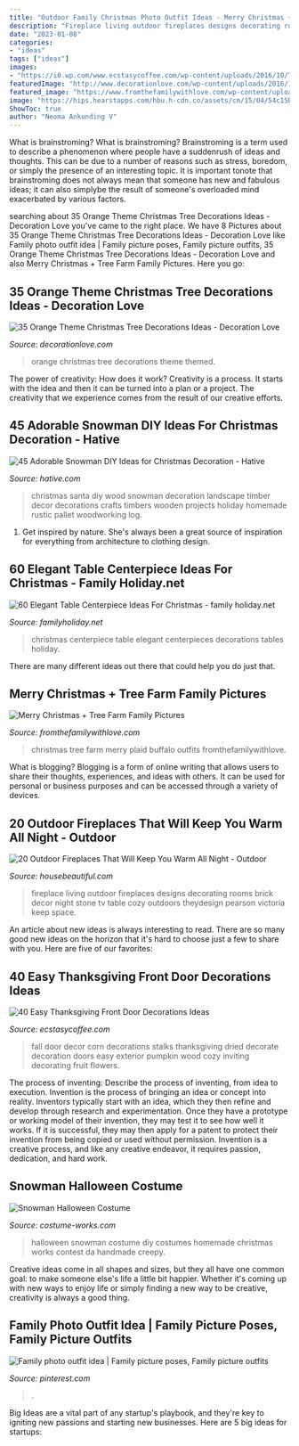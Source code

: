 ```yaml
---
title: "Outdoor Family Christmas Photo Outfit Ideas - Merry Christmas + Tree Farm Family Pictures"
description: "Fireplace living outdoor fireplaces designs decorating rooms brick decor night stone tv table cozy outdoors theydesign pearson victoria keep space"
date: "2023-01-08"
categories:
- "ideas"
tags: ["ideas"]
images:
- "https://i0.wp.com/www.ecstasycoffee.com/wp-content/uploads/2016/10/Thanksgiving-Front-Door-Decorations-12.jpg"
featuredImage: "http://www.decorationlove.com/wp-content/uploads/2016/10/Orange-Themed-Christmas-Tree.jpg"
featured_image: "https://www.fromthefamilywithlove.com/wp-content/uploads/2017/12/untitled-1023.jpg"
image: "https://hips.hearstapps.com/hbu.h-cdn.co/assets/cm/15/04/54c15b01ee25a_-_07-hbx-outdoor-tv-1111-de.jpg?crop=1.0xw:1xh;center,top&amp;resize=480:*"
ShowToc: true
author: "Neoma Ankunding V"
---
```



What is brainstroming?
What is brainstroming? Brainstroming is a term used to describe a phenomenon where people have a suddenrush of ideas and thoughts. This can be due to a number of reasons such as stress, boredom, or simply the presence of an interesting topic. It is important tonote that brainstroming does not always mean that someone has new and fabulous ideas; it can also simplybe the result of someone's overloaded mind exacerbated by various factors.

	

		
searching about 35 Orange Theme Christmas Tree Decorations Ideas - Decoration Love you've came to the right place. We have 8 Pictures about 35 Orange Theme Christmas Tree Decorations Ideas - Decoration Love like Family photo outfit idea | Family picture poses, Family picture outfits, 35 Orange Theme Christmas Tree Decorations Ideas - Decoration Love and also Merry Christmas + Tree Farm Family Pictures. Here you go:
		
    
## 35 Orange Theme Christmas Tree Decorations Ideas - Decoration Love

<img loading=lazy src="http://www.decorationlove.com/wp-content/uploads/2016/10/Orange-Themed-Christmas-Tree.jpg" onerror="this.onerror=null;this.src='https://tse4.mm.bing.net/th?id=OIP.gxecVO7XJfa8ajDwUXz5nAHaLI&amp;pid=15.1';" alt="35 Orange Theme Christmas Tree Decorations Ideas - Decoration Love">

_Source: decorationlove.com_

>orange christmas tree decorations theme themed. 

	

The power of creativity: How does it work?
Creativity is a process. It starts with the idea and then it can be turned into a plan or a project. The creativity that we experience comes from the result of our creative efforts.

    
## 45 Adorable Snowman DIY Ideas For Christmas Decoration - Hative

<img loading=lazy src="https://hative.com/wp-content/uploads/2017/12/snowman-diy/34-snowman-diy-christmas-decoration.jpg" onerror="this.onerror=null;this.src='https://tse1.mm.bing.net/th?id=OIP.s2rY2ClRRWIEHCzm6XWHnwHaJ4&amp;pid=15.1';" alt="45 Adorable Snowman DIY Ideas for Christmas Decoration - Hative">

_Source: hative.com_

>christmas santa diy wood snowman decoration landscape timber decor decorations crafts timbers wooden projects holiday homemade rustic pallet woodworking log. 

	

1. Get inspired by nature. She's always been a great source of inspiration for everything from architecture to clothing design.

    
## 60 Elegant Table Centerpiece Ideas For Christmas - Family Holiday.net

<img loading=lazy src="http://www.familyholiday.net/wp-content/uploads/2013/09/Elegant-Table-Centerpiece-Ideas-For-Christmas-2013-50.jpg" onerror="this.onerror=null;this.src='https://tse2.mm.bing.net/th?id=OIP.MJlEvdIxgxboXRbdRsRTnQHaLI&amp;pid=15.1';" alt="60 Elegant Table Centerpiece Ideas For Christmas - family holiday.net">

_Source: familyholiday.net_

>christmas centerpiece table elegant centerpieces decorations tables holiday. 

	

There are many different ideas out there that could help you do just that.

    
## Merry Christmas + Tree Farm Family Pictures

<img loading=lazy src="https://www.fromthefamilywithlove.com/wp-content/uploads/2017/12/untitled-1023.jpg" onerror="this.onerror=null;this.src='https://tse3.mm.bing.net/th?id=OIP.2RM1hgblHaKUi-EA0H_6uQHaLH&amp;pid=15.1';" alt="Merry Christmas + Tree Farm Family Pictures">

_Source: fromthefamilywithlove.com_

>christmas tree farm merry plaid buffalo outfits fromthefamilywithlove. 

	

What is blogging?
Blogging is a form of online writing that allows users to share their thoughts, experiences, and ideas with others. It can be used for personal or business purposes and can be accessed through a variety of devices.

    
## 20 Outdoor Fireplaces That Will Keep You Warm All Night - Outdoor

<img loading=lazy src="https://hips.hearstapps.com/hbu.h-cdn.co/assets/cm/15/04/54c15b01ee25a_-_07-hbx-outdoor-tv-1111-de.jpg?crop=1.0xw:1xh;center,top&amp;resize=480:*" onerror="this.onerror=null;this.src='https://tse1.mm.bing.net/th?id=OIP.j01b0zk7JjtfZSjWzvKi_AHaLH&amp;pid=15.1';" alt="20 Outdoor Fireplaces That Will Keep You Warm All Night - Outdoor">

_Source: housebeautiful.com_

>fireplace living outdoor fireplaces designs decorating rooms brick decor night stone tv table cozy outdoors theydesign pearson victoria keep space. 

	

An article about new ideas is always interesting to read. There are so many good new ideas on the horizon that it's hard to choose just a few to share with you. Here are five of our favorites: 

    
## 40 Easy Thanksgiving Front Door Decorations Ideas

<img loading=lazy src="https://i0.wp.com/www.ecstasycoffee.com/wp-content/uploads/2016/10/Thanksgiving-Front-Door-Decorations-12.jpg" onerror="this.onerror=null;this.src='https://tse3.mm.bing.net/th?id=OIP.72vVi7ng0zS8vFUNrAyy3gHaKX&amp;pid=15.1';" alt="40 Easy Thanksgiving Front Door Decorations Ideas">

_Source: ecstasycoffee.com_

>fall door decor corn decorations stalks thanksgiving dried decorate decoration doors easy exterior pumpkin wood cozy inviting decorating fruit flowers. 

	

The process of inventing: Describe the process of inventing, from idea to execution.
Invention is the process of bringing an idea or concept into reality. Inventors typically start with an idea, which they then refine and develop through research and experimentation. Once they have a prototype or working model of their invention, they may test it to see how well it works. If it is successful, they may then apply for a patent to protect their invention from being copied or used without permission. Invention is a creative process, and like any creative endeavor, it requires passion, dedication, and hard work.

    
## Snowman Halloween Costume

<img loading=lazy src="http://photos.costume-works.com/full/halloween-snowman-costume.jpg" onerror="this.onerror=null;this.src='https://tse2.mm.bing.net/th?id=OIP.2j6GSm_CCMzm121mdBpRRAHaLE&amp;pid=15.1';" alt="Snowman Halloween Costume">

_Source: costume-works.com_

>halloween snowman costume diy costumes homemade christmas works contest da handmade creepy. 

	

Creative ideas come in all shapes and sizes, but they all have one common goal: to make someone else's life a little bit happier. Whether it's coming up with new ways to enjoy life or simply finding a new way to be creative, creativity is always a good thing.

    
## Family Photo Outfit Idea | Family Picture Poses, Family Picture Outfits

<img loading=lazy src="https://i.pinimg.com/736x/f3/b8/e6/f3b8e63ce41c76307e965256ea958c11--family-photo-outfits-family-photos.jpg" onerror="this.onerror=null;this.src='https://tse2.mm.bing.net/th?id=OIP.SciaODr6NSSHUqRiSZhZUgHaK0&amp;pid=15.1';" alt="Family photo outfit idea | Family picture poses, Family picture outfits">

_Source: pinterest.com_

>. 

	

Big Ideas are a vital part of any startup's playbook, and they're key to igniting new passions and starting new businesses. Here are 5 big ideas for startups: 

